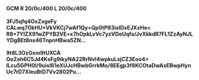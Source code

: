 #### GCM R 20/0c/400 L 20/0c/400
**3FJ5qfq4OxZxgeFy**<br/>**CALwq7OkHU+VkVKCj7wAf1Qy+Qp0tP83ixlDxEJXxHo=**<br/>**R8+7YlZX91wZPYB2VE+x7hOpkLvVc7yzVDeUqfa/JvXkkdR7FL1ZzAyNJLYDgBEt8nx46TnpnHBwa5ZN...**<br/><br/>
**9t8L3OzGxm9tUXCA**<br/>**OoZeh6C5Jd4KsFg9ikyNA22RrNvI4wpkuLsjCZ3Eoo4=**<br/>**lLcu5GPH0I/9uisl61eXUJcHBwbGrrkMo/8EEgp3f8KCOtaDwAxEBwpHynUc7rD7XleuBtD7Vv2802Pu...**